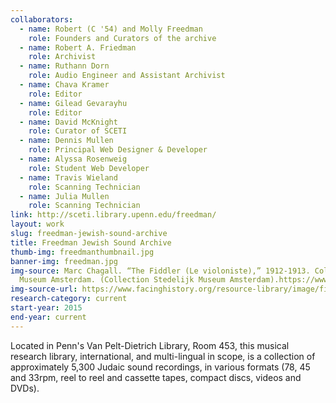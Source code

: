 ```yaml
---
collaborators: 
  - name: Robert (C '54) and Molly Freedman
    role: Founders and Curators of the archive 
  - name: Robert A. Friedman
    role: Archivist
  - name: Ruthann Dorn
    role: Audio Engineer and Assistant Archivist
  - name: Chava Kramer 
    role: Editor
  - name: Gilead Gevarayhu
    role: Editor
  - name: David McKnight
    role: Curator of SCETI
  - name: Dennis Mullen
    role: Principal Web Designer & Developer
  - name: Alyssa Rosenweig
    role: Student Web Developer
  - name: Travis Wieland
    role: Scanning Technician
  - name: Julia Mullen
    role: Scanning Technician  
link: http://sceti.library.upenn.edu/freedman/
layout: work
slug: freedman-jewish-sound-archive
title: Freedman Jewish Sound Archive
thumb-img: freedmanthumbnail.jpg
banner-img: freedman.jpg
img-source: Marc Chagall. “The Fiddler (Le violoniste),” 1912-1913. Collection Stedelijk
  Museum Amsterdam. (Collection Stedelijk Museum Amsterdam).https://www.facinghistory.org/resource-library/image/fiddler-1912-marc-chagall
img-source-url: https://www.facinghistory.org/resource-library/image/fiddler-1912-marc-chagall-img
research-category: current
start-year: 2015
end-year: current
---
```


Located in Penn's Van Pelt-Dietrich Library, Room 453, this musical research library, international, and multi-lingual in scope, is a collection of approximately 5,300 Judaic sound recordings, in various formats (78, 45 and 33rpm, reel to reel and cassette tapes, compact discs, videos and DVDs).
